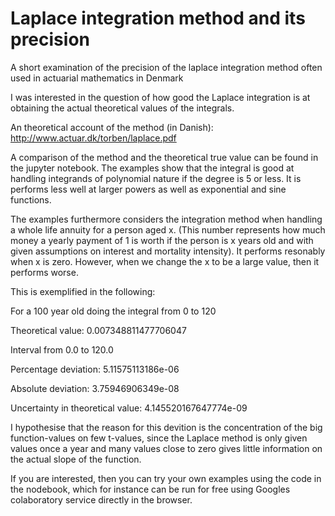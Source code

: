 # Laplace integration method and its precision
A short examination of the precision of the laplace integration method often used in actuarial mathematics in Denmark

I was interested in the question of how good the Laplace integration is at obtaining the actual theoretical values of the integrals.

An theoretical account of the method (in Danish):
http://www.actuar.dk/torben/laplace.pdf

A comparison of the method and the theoretical true value can be found in the jupyter notebook. 
The examples show that the integral is good at handling integrands of polynomial nature if the degree is 5 or less. It is performs less well at larger powers as well as exponential and sine functions.

The examples furthermore considers the integration method when handling a whole life annuity for a person aged x. (This number represents how much money a yearly payment of 1 is worth if the person is x years old and with given assumptions on interest and mortality intensity). It performs resonably when x is zero. However, when we change the x to be a large value, then it performs worse. 

This is exemplified in the following:

For a 100 year old doing the integral from 0 to 120

Theoretical value: 0.007348811477706047

Interval from 0.0 to 120.0

Percentage deviation: 5.11575113186e-06

Absolute deviation: 3.75946906349e-08

Uncertainty in theoretical value: 4.145520167647774e-09


I hypothesise that the reason for this devition is the concentration of the big function-values on few t-values, since the Laplace method is only given values once a year and many values close to zero gives little information on the actual slope of the function.

If you are interested, then you can try your own examples using the code in the nodebook, which for instance can be run for free using Googles colaboratory service directly in the browser.
